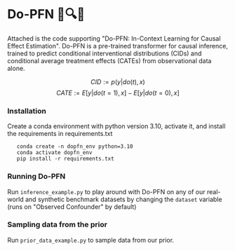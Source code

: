 # Do-PFN  🔨🔍🚀

Attached is the code supporting "Do-PFN: In-Context Learning for Causal Effect Estimation". Do-PFN is a pre-trained transformer for causal inference, trained to predict conditional interventional distributions (CIDs) and conditional average treatment effects (CATEs) from observational data alone.

$$CID := p(y | do(t), x)$$
$$CATE:= E[y | do(t=1), x] - E[y | do(t=0), x]$$

### Installation

Create a conda environment with python version 3.10, activate it, and install the requirements in requirements.txt

```
   conda create -n dopfn_env python=3.10
   conda activate dopfn_env
   pip install -r requirements.txt
```

### Running Do-PFN

Run ```inference_example.py``` to play around with Do-PFN on any of our real-world and synthetic benchmark datasets by changing the ```dataset``` variable (runs on "Observed Confounder" by default)

### Sampling data from the prior

Run ```prior_data_example.py``` to sample data from our prior.
